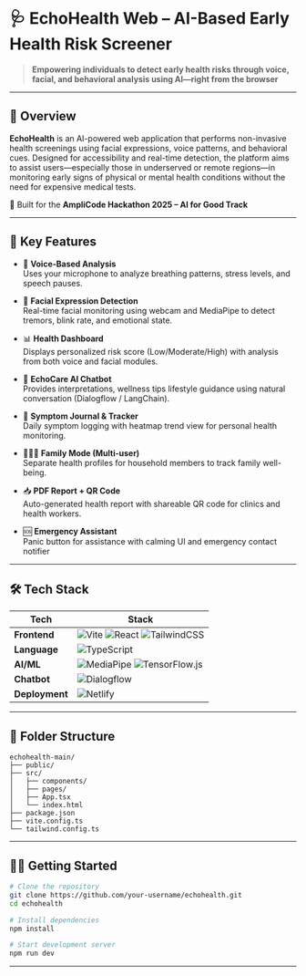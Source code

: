 # 🩺 EchoHealth Web – AI-Based Early Health Risk Screener

> **Empowering individuals to detect early health risks through voice, facial, and behavioral analysis using AI—right from the browser**

---

## 🌟 Overview

**EchoHealth** is an AI-powered web application that performs non-invasive health screenings using facial expressions, voice patterns, and behavioral cues. Designed for accessibility and real-time detection, the platform aims to assist users—especially those in underserved or remote regions—in monitoring early signs of physical or mental health conditions without the need for expensive medical tests.

🧪 Built for the **AmpliCode Hackathon 2025 – AI for Good Track**

---

## 🚀 Key Features

- 🎤 **Voice-Based Analysis**  
  Uses your microphone to analyze breathing patterns, stress levels, and speech pauses.

- 📸 **Facial Expression Detection**  
  Real-time facial monitoring using webcam and MediaPipe to detect tremors, blink rate, and emotional state.

- 📊 **Health Dashboard**  
  Displays personalized risk score (Low/Moderate/High) with analysis from both voice and facial modules.

- 💬 **EchoCare AI Chatbot**  
  Provides interpretations, wellness tips lifestyle guidance using natural conversation (Dialogflow / LangChain).

- 🧠 **Symptom Journal & Tracker**  
  Daily symptom logging with heatmap trend view for personal health monitoring.

- 👨‍👩‍👧 **Family Mode (Multi-user)**  
  Separate health profiles for household members to track family well-being.

- 📥 **PDF Report + QR Code**  
  Auto-generated health report with shareable QR code for clinics and health workers.

- 🆘 **Emergency Assistant**  
  Panic button for assistance with calming UI and emergency contact notifier

---

## 🛠️ Tech Stack

| Tech | Stack |
|------|-------|
| **Frontend** | ![Vite](https://img.shields.io/badge/Vite-646CFF?style=for-the-badge&logo=vite&logoColor=white) ![React](https://img.shields.io/badge/React-61DAFB?style=for-the-badge&logo=react&logoColor=black) ![TailwindCSS](https://img.shields.io/badge/Tailwind_CSS-38B2AC?style=for-the-badge&logo=tailwind-css&logoColor=white) |
| **Language** | ![TypeScript](https://img.shields.io/badge/TypeScript-3178C6?style=for-the-badge&logo=typescript&logoColor=white) |
| **AI/ML** | ![MediaPipe](https://img.shields.io/badge/MediaPipe-FF6F00?style=for-the-badge&logo=google&logoColor=white) ![TensorFlow.js](https://img.shields.io/badge/TensorFlow.js-FF6F00?style=for-the-badge&logo=tensorflow&logoColor=white) |
| **Chatbot** | ![Dialogflow](https://img.shields.io/badge/Dialogflow-FF9800?style=for-the-badge&logo=dialogflow&logoColor=white) |
| **Deployment** | ![Netlify](https://img.shields.io/badge/Netlify-00C7B7?style=for-the-badge&logo=netlify&logoColor=white) |

---

## 📂 Folder Structure

```
echohealth-main/
├── public/
├── src/
│   ├── components/
│   ├── pages/
│   ├── App.tsx
│   └── index.html
├── package.json
├── vite.config.ts
└── tailwind.config.ts
```

---

## 🧑‍💻 Getting Started

```bash
# Clone the repository
git clone https://github.com/your-username/echohealth.git
cd echohealth

# Install dependencies
npm install

# Start development server
npm run dev
```

---


